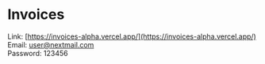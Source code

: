 # Invoices

Link: [https://invoices-alpha.vercel.app/](https://invoices-alpha.vercel.app/)  
Email: user@nextmail.com    
Password: 123456    
